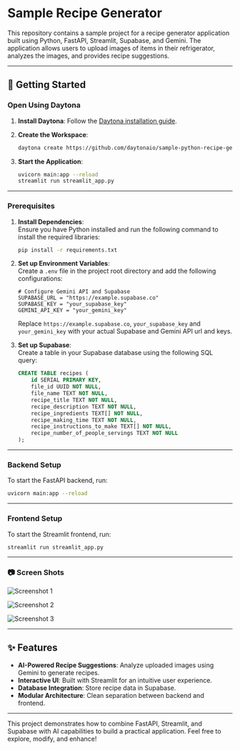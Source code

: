 # Sample Recipe Generator

This repository contains a sample project for a recipe generator application built using Python, FastAPI, Streamlit, Supabase, and Gemini. The application allows users to upload images of items in their refrigerator, analyzes the images, and provides recipe suggestions.

---

## 🚀 Getting Started

### Open Using Daytona

1. **Install Daytona**: Follow the [Daytona installation guide](https://www.daytona.io/docs/installation/installation/).
2. **Create the Workspace**:

   ```bash
   daytona create https://github.com/daytonaio/sample-python-recipe-generator
   ```

3. **Start the Application**:
   ```bash
   uvicorn main:app --reload
   streamlit run streamlit_app.py
   ```

---

### Prerequisites

1. **Install Dependencies**:  
   Ensure you have Python installed and run the following command to install the required libraries:

   ```bash
   pip install -r requirements.txt
   ```

2. **Set up Environment Variables**:  
   Create a `.env` file in the project root directory and add the following configurations:

   ```env
   # Configure Gemini API and Supabase
   SUPABASE_URL = "https://example.supabase.co"
   SUPABASE_KEY = "your_supabase_key"
   GEMINI_API_KEY = "your_gemini_key"
   ```

   Replace `https://example.supabase.co`, `your_supabase_key` and `your_gemini_key` with your actual Supabase and Gemini API url and keys.

3. **Set up Supabase**:  
   Create a table in your Supabase database using the following SQL query:
   ```sql
   CREATE TABLE recipes (
       id SERIAL PRIMARY KEY,
       file_id UUID NOT NULL,
       file_name TEXT NOT NULL,
       recipe_title TEXT NOT NULL,
       recipe_description TEXT NOT NULL,
       recipe_ingredients TEXT[] NOT NULL,
       recipe_making_time TEXT NOT NULL,
       recipe_instructions_to_make TEXT[] NOT NULL,
       recipe_number_of_people_servings TEXT NOT NULL
   );
   ```

---

### Backend Setup

To start the FastAPI backend, run:

```bash
uvicorn main:app --reload
```

---

### Frontend Setup

To start the Streamlit frontend, run:

```bash
streamlit run streamlit_app.py
```

---

### 📷 Screen Shots

![Screenshot 1](https://github.com/daytonaio/sample-python-recipe-generator/blob/main/images/Screenshot-1.png)

![Screenshot 2](https://github.com/daytonaio/sample-python-recipe-generator/blob/main/images/Screenshot-2.png)

![Screenshot 3](https://github.com/daytonaio/sample-python-recipe-generator/blob/main/images/Screenshot-3.png)

---

## ✨ Features

- **AI-Powered Recipe Suggestions**: Analyze uploaded images using Gemini to generate recipes.
- **Interactive UI**: Built with Streamlit for an intuitive user experience.
- **Database Integration**: Store recipe data in Supabase.
- **Modular Architecture**: Clean separation between backend and frontend.

---

This project demonstrates how to combine FastAPI, Streamlit, and Supabase with AI capabilities to build a practical application. Feel free to explore, modify, and enhance!
